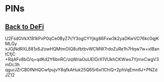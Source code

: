 # PINs
## [Back to DeFi](defi)
U2FsdGVkX181kPxP0qCe0ByZ7r/Y3ogCYYjkg86Fxw3k2yaDKwVO76kc0qjKMLGy
xJGjNdRXL881x6J/owHQMtmOlQ8ufbtbvWCMW7rdoZuRe1h7Hqw7w+xIBantCfjC
+RqAFv8bO/q+qdKd2Y6bnRC/zqWriaOuUEIOrX1VUkhCKWws7YjrnxCwgV3mDc3h
qgurJZrCB0fNHQCwfpujvY8qfkAHuk25Q65r6xl1ChlQ+2phVqEmn6J+PNZdJZ12

